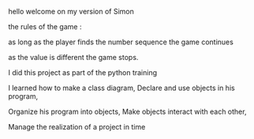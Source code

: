 hello welcome on my version of Simon

the rules of the game :

as long as the player finds the number sequence the game continues

as the value is different the game stops.

I did this project as part of the python training

I learned how to make a class diagram, Declare and use objects in his program,

Organize his program into objects, Make objects interact with each other,

Manage the realization of a project in time
